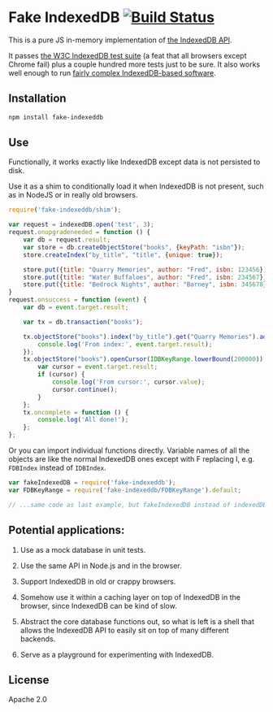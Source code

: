 # Fake IndexedDB [![Build Status](https://travis-ci.org/dumbmatter/fakeIndexedDB.svg?branch=master)](https://travis-ci.org/dumbmatter/fakeIndexedDB)

This is a pure JS in-memory implementation of [the IndexedDB API](http://www.w3.org/TR/2015/REC-IndexedDB-20150108/).

It passes [the W3C IndexedDB test suite](https://github.com/w3c/web-platform-tests/tree/master/IndexedDB) (a feat that all browsers except Chrome fail) plus a couple hundred more tests just to be sure. It also works well enough to run [fairly complex IndexedDB-based software](https://github.com/dumbmatter/basketball-gm/tree/fakeIndexedDB).

## Installation

```sh
npm install fake-indexeddb
```

## Use

Functionally, it works exactly like IndexedDB except data is not persisted to disk.

Use it as a shim to conditionally load it when IndexedDB is not present, such as in NodeJS or in really old browsers.

```js
require('fake-indexeddb/shim');

var request = indexedDB.open('test', 3);
request.onupgradeneeded = function () {
    var db = request.result;
    var store = db.createObjectStore("books", {keyPath: "isbn"});
    store.createIndex("by_title", "title", {unique: true});

    store.put({title: "Quarry Memories", author: "Fred", isbn: 123456});
    store.put({title: "Water Buffaloes", author: "Fred", isbn: 234567});
    store.put({title: "Bedrock Nights", author: "Barney", isbn: 345678});
}
request.onsuccess = function (event) {
    var db = event.target.result;

    var tx = db.transaction("books");

    tx.objectStore("books").index("by_title").get("Quarry Memories").addEventListener('success', function (event) {
        console.log('From index:', event.target.result);
    });
    tx.objectStore("books").openCursor(IDBKeyRange.lowerBound(200000)).onsuccess = function (event) {
        var cursor = event.target.result;
        if (cursor) {
            console.log('From cursor:', cursor.value);
            cursor.continue();
        }
    };
    tx.oncomplete = function () {
        console.log('All done!');
    };
};
```

Or you can import individual functions directly. Variable names of all the objects are like the normal IndexedDB ones except with F replacing I, e.g. `FDBIndex` instead of `IDBIndex`.

```js
var fakeIndexedDB = require('fake-indexeddb');
var FDBKeyRange = require('fake-indexeddb/FDBKeyRange').default;

// ...same code as last example, but fakeIndexedDB instead of indexedDB and FDBKeyRange instead of IDBKeyRange
```

## Potential applications:

1. Use as a mock database in unit tests.

2. Use the same API in Node.js and in the browser.

3. Support IndexedDB in old or crappy browsers.

4. Somehow use it within a caching layer on top of IndexedDB in the browser, since IndexedDB can be kind of slow.

5. Abstract the core database functions out, so what is left is a shell that allows the IndexedDB API to easily sit on top of many different backends.

6. Serve as a playground for experimenting with IndexedDB.

## License

Apache 2.0
